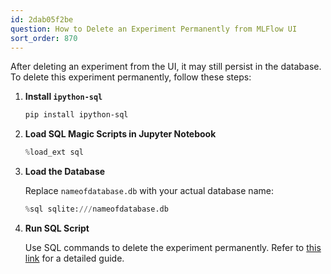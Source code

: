 ```yaml
---
id: 2dab05f2be
question: How to Delete an Experiment Permanently from MLFlow UI
sort_order: 870
---
```


After deleting an experiment from the UI, it may still persist in the database. To delete this experiment permanently, follow these steps:

1. **Install `ipython-sql`**
   
   ```bash
   pip install ipython-sql
   ```

2. **Load SQL Magic Scripts in Jupyter Notebook**

   ```python
   %load_ext sql
   ```

3. **Load the Database**
   
   Replace `nameofdatabase.db` with your actual database name:

   ```python
   %sql sqlite:///nameofdatabase.db
   ```

4. **Run SQL Script**

   Use SQL commands to delete the experiment permanently. Refer to [this link](https://stackoverflow.com/a/68431980/14151292) for a detailed guide.